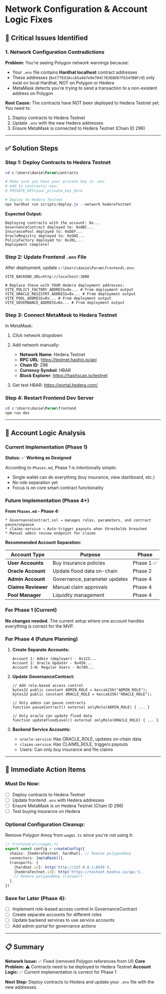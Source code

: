 # Network Configuration & Account Logic Fixes

## 🚨 Critical Issues Identified

### 1. Network Configuration Contradictions

**Problem:**
You're seeing Polygon network warnings because:
- Your `.env` file contains **Hardhat localhost** contract addresses
- These addresses (`0xCf7Ed3AccA5a467e9e704C703E8D87F634fB0Fc9`) only exist on local Hardhat, NOT on Polygon or Hedera
- MetaMask detects you're trying to send a transaction to a non-existent address on Polygon

**Root Cause:**
The contracts have NOT been deployed to Hedera Testnet yet. You need to:

1. Deploy contracts to Hedera Testnet
2. Update `.env` with the new Hedera addresses
3. Ensure MetaMask is connected to Hedera Testnet (Chain ID 296)

---

## ✅ Solution Steps

### Step 1: Deploy Contracts to Hedera Testnet

```powershell
cd c:\Users\danie\Param\contracts

# Make sure you have your private key in .env
# Add to contracts/.env:
# PRIVATE_KEY=your_private_key_here

# Deploy to Hedera Testnet
npx hardhat run scripts/deploy.js --network hederaTestnet
```

**Expected Output:**
```
Deploying contracts with the account: 0x...
GovernanceContract deployed to: 0xABC...
InsurancePool deployed to: 0xDEF...
OracleRegistry deployed to: 0xGHI...
PolicyFactory deployed to: 0xJKL...
Deployment complete!
```

### Step 2: Update Frontend `.env` File

After deployment, update `c:\Users\danie\Param\frontend\.env`:

```properties
VITE_BACKEND_URL=http://localhost:3000

# Replace these with YOUR Hedera deployment addresses:
VITE_POLICY_FACTORY_ADDRESS=0x... # From deployment output
VITE_ORACLE_REGISTRY_ADDRESS=0x... # From deployment output
VITE_POOL_ADDRESS=0x... # From deployment output
VITE_GOVERNANCE_ADDRESS=0x... # From deployment output
```

### Step 3: Connect MetaMask to Hedera Testnet

In MetaMask:
1. Click network dropdown
2. Add network manually:
   - **Network Name**: Hedera Testnet
   - **RPC URL**: https://testnet.hashio.io/api
   - **Chain ID**: 296
   - **Currency Symbol**: HBAR
   - **Block Explorer**: https://hashscan.io/testnet

3. Get test HBAR: https://portal.hedera.com/

### Step 4: Restart Frontend Dev Server

```powershell
cd c:\Users\danie\Param\frontend
npm run dev
```

---

## 🔧 Account Logic Analysis

### Current Implementation (Phase 1)

**Status:** ✅ **Working as Designed**

According to `Phases.md`, Phase 1 is intentionally simple:
- Single wallet can do everything (buy insurance, view dashboard, etc.)
- No role separation yet
- Focus is on core smart contract functionality

### Future Implementation (Phase 4+)

**From `Phases.md` - Phase 4:**
```
* GovernanceContract.sol → manages roles, parameters, and contract pause/unpause
* claims-service → Auto-trigger payouts when thresholds breached
* Manual admin review endpoint for claims
```

**Recommended Account Separation:**

| Account Type | Purpose | Phase |
|-------------|---------|-------|
| **User Accounts** | Buy insurance policies | Phase 1 ✅ |
| **Oracle Account** | Update flood data on-chain | Phase 2 |
| **Admin Account** | Governance, parameter updates | Phase 4 |
| **Claims Reviewer** | Manual claim approvals | Phase 4 |
| **Pool Manager** | Liquidity management | Phase 4 |

### For Phase 1 (Current)
**No changes needed.** The current setup where one account handles everything is correct for the MVP.

### For Phase 4 (Future Planning)

1. **Create Separate Accounts:**
   ```
   Account 1: Admin (deployer) - 0x123...
   Account 2: Oracle Updater - 0x456...
   Account 3-N: Regular Users - 0x789...
   ```

2. **Update GovernanceContract:**
   ```solidity
   // Add role-based access control
   bytes32 public constant ADMIN_ROLE = keccak256("ADMIN_ROLE");
   bytes32 public constant ORACLE_ROLE = keccak256("ORACLE_ROLE");
   
   // Only admin can pause contracts
   function pauseContract() external onlyRole(ADMIN_ROLE) { ... }
   
   // Only oracle can update flood data
   function updateFloodLevel() external onlyRole(ORACLE_ROLE) { ... }
   ```

3. **Backend Service Accounts:**
   - `oracle-service`: Has ORACLE_ROLE, updates on-chain data
   - `claims-service`: Has CLAIMS_ROLE, triggers payouts
   - Users: Can only buy insurance and file claims

---

## 🎯 Immediate Action Items

### Must Do Now:
- [ ] Deploy contracts to Hedera Testnet
- [ ] Update frontend `.env` with Hedera addresses
- [ ] Ensure MetaMask is on Hedera Testnet (Chain ID 296)
- [ ] Test buying insurance on Hedera

### Optional Configuration Cleanup:

Remove Polygon Amoy from `wagmi.ts` since you're not using it:

```typescript
// frontend/src/wagmi.ts
export const config = createConfig({
  chains: [hederaTestnet, hardhat], // Remove polygonAmoy
  connectors: [metaMask()],
  transports: {
    [hardhat.id]: http('http://127.0.0.1:8545'),
    [hederaTestnet.id]: http('https://testnet.hashio.io/api'),
    // Remove polygonAmoy transport
  },
})
```

### Save for Later (Phase 4):
- [ ] Implement role-based access control in GovernanceContract
- [ ] Create separate accounts for different roles
- [ ] Update backend services to use service accounts
- [ ] Add admin portal for governance actions

---

## 📋 Summary

**Network Issue:** ✅ Fixed (removed Polygon references from UI)
**Core Problem:** ⚠️ Contracts need to be deployed to Hedera Testnet
**Account Logic:** ✅ Current implementation is correct for Phase 1

**Next Step:** Deploy contracts to Hedera and update your `.env` file with the new addresses.
